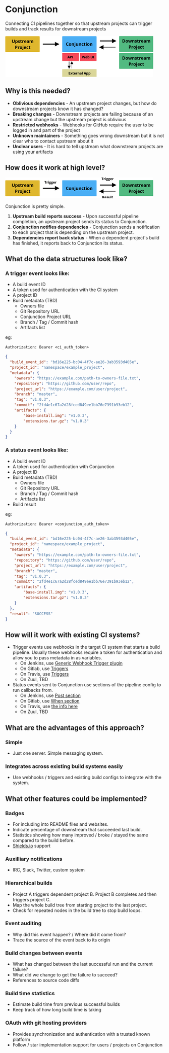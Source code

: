 # Conjunction

Connecting CI pipelines together so that upstream projects can trigger builds and track results for downstream projects

<img src="./doc/images/more-detailed-diagram.png">

## Why is this needed?

- **Oblivious dependencies** - An upstream project changes, but how do downstream projects know it has changed?
- **Breaking changes** - Downstream projects are failing because of an upstream change but the upstream project is oblivious
- **Restricted webhooks** - Webhooks for GitHub require the user to be logged in and part of the project
- **Unknown maintainers** - Something goes wrong downstream but it is not clear who to contact upstream about it
- **Unclear users** - It is hard to tell upstream what downstream projects are using your artifacts

## How does it work at high level?

<img src="./doc/images/simple-diagram.png">

Conjunction is pretty simple.

1. **Upstream build reports success** - Upon successful pipeline completion, an upstream project sends its status to Conjunction.
2. **Conjunction notifies dependencies** - Conjunction sends a notification to each project that is depending on the upstream project.
3. **Dependencies report back status** - When a dependent project's build has finished, it reports back to Conjunction its status.

## What do the data structures look like?

### A trigger event looks like:

- A build event ID
- A token used for authentication with the CI system
- A project ID
- Build metadata (TBD)
  - Owners file
  - Git Repository URL
  - Conjunction Project URL
  - Branch / Tag / Commit hash
  - Artifacts list
 
eg:

```
Authorization: Bearer <ci_auth_token>
```

```json
{
  "build_event_id": "bd16e225-bc04-4f7c-ae26-3ab3593d405e",
  "project_id": "namespace/example_project",
  "metadata": {
    "owners": "https://example.com/path-to-owners-file.txt",
    "repository": "https://github.com/user/repo",
    "project_url": "https://example.com/user/project",
    "branch": "master",
    "tag": "v1.0.3",
    "commit": "2fd4e1c67a2d28fced849ee1bb76e7391b93eb12",
    "artifacts": {
        "base-install.img": "v1.0.3",
        "extensions.tar.gz": "v1.0.3"
    }
  }
}
```

### A status event looks like:

- A build event ID
- A token used for authentication with Conjunction
- A project ID
- Build metadata (TBD)
  - Owners file
  - Git Repository URL
  - Branch / Tag / Commit hash
  - Artifacts list
- Build result

eg:

```
Authorization: Bearer <conjunction_auth_token>
```

```json
{
  "build_event_id": "bd16e225-bc04-4f7c-ae26-3ab3593d405e",
  "project_id": "namespace/example_project",
  "metadata": {
    "owners": "https://example.com/path-to-owners-file.txt",
    "repository": "https://github.com/user/repo",
    "project_url": "https://example.com/user/project",
    "branch": "master",
    "tag": "v1.0.3",
    "commit": "2fd4e1c67a2d28fced849ee1bb76e7391b93eb12",
    "artifacts": {
        "base-install.img": "v1.0.3",
        "extensions.tar.gz": "v1.0.3"
    }
  },
  "result": "SUCCESS"
}
```

## How will it work with existing CI systems?

- Trigger events use webhooks in the target CI system that starts a build pipeline. Usually these webhooks require a token for authentication and allow you to pass metadata in as variables.
  - On Jenkins, use [Generic Webhook Trigger plugin](https://wiki.jenkins.io/display/JENKINS/Generic+Webhook+Trigger+Plugin)
  - On Gitlab, use [Triggers](https://docs.gitlab.com/ee/ci/triggers/#adding-a-new-trigger)
  - On Travis, use [Triggers](https://docs.travis-ci.com/user/triggering-builds/)
  - On Zuul, TBD
- Status events sent to Conjunction use sections of the pipeline config to run callbacks from.
  - On Jenkins, use [Post section](https://github.com/jenkinsci/pipeline-model-definition-plugin/wiki/Running-multiple-steps#cleaning-up-after-yourself)
  - On Gitlab, use [When section](https://docs.gitlab.com/ee/ci/yaml/#when)
  - On Travis, use [the info here](https://docs.travis-ci.com/user/customizing-the-build)
  - On Zuul, TBD

## What are the advantages of this approach?

### Simple
- Just one server. Simple messaging system.

### Integrates across existing build systems easily
- Use webhooks / triggers and existing build configs to integrate with the system.

## What other features could be implemented?

### Badges
- For including into README files and websites.
- Indicate percentage of downstream that succeeded last build.
- Statistics showing how many improved / broke / stayed the same compared to the build before.
- [Shields.io](https://shields.io/) support

### Auxilliary notifications
- IRC, Slack, Twitter, custom system

### Hierarchical builds
- Project A triggers dependent project B. Project B completes and then triggers project C.
- Map the whole build tree from starting project to the last project.
- Check for repeated nodes in the build tree to stop build loops.

### Event auditing
- Why did this event happen? / Where did it come from?
- Trace the source of the event back to its origin

### Build changes between events
- What has changed between the last successful run and the current failure?
- What did we change to get the failure to succeed?
- References to source code diffs

### Build time statistics
- Estimate build time from previous successful builds
- Keep track of how long build time is taking

### OAuth with git hosting providers
- Provides synchronization and authentication with a trusted known platform
- Follow / star implementation support for users / projects on Conjunction